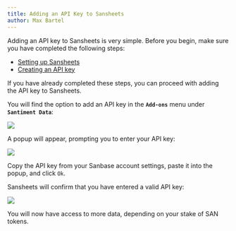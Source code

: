 ```yaml
---
title: Adding an API Key to Sansheets
author: Max Bartel
---
```


Adding an API key to Sansheets is very simple. Before you begin, make sure you have completed the following steps:

- [Setting up Sansheets](/sansheets/setting-up/)
- [Creating an API key](https://sheets.santiment.net/account#api-keys)

If you have already completed these steps, you can proceed with adding the API key to Sansheets.

You will find the option to add an API key in the **`Add-ons`** menu under **`Santiment Data`**:

![](11_add_api_key.png)

A popup will appear, prompting you to enter your API key:

![](12_add_api_key2.png)

Copy the API key from your Sanbase account settings, paste it into the popup, and click `Ok`.

Sansheets will confirm that you have entered a valid API key:

![](13_add_api_key_confirmation.png)

You will now have access to more data, depending on your stake of SAN tokens.

